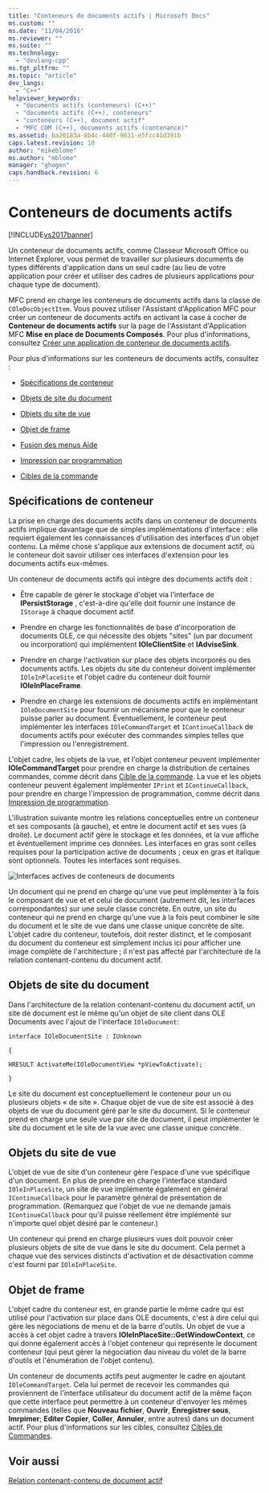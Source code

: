 ```yaml
---
title: "Conteneurs de documents actifs | Microsoft Docs"
ms.custom: ""
ms.date: "11/04/2016"
ms.reviewer: ""
ms.suite: ""
ms.technology: 
  - "devlang-cpp"
ms.tgt_pltfrm: ""
ms.topic: "article"
dev_langs: 
  - "C++"
helpviewer_keywords: 
  - "documents actifs (conteneurs) (C++)"
  - "documents actifs (C++), conteneurs"
  - "conteneurs (C++), document actif"
  - "MFC COM (C++), documents actifs (contenance)"
ms.assetid: ba20183a-8b4c-440f-9031-e5fcc41d391b
caps.latest.revision: 10
author: "mikeblome"
ms.author: "mblome"
manager: "ghogen"
caps.handback.revision: 6
---
```

# Conteneurs de documents actifs
[!INCLUDE[vs2017banner](../assembler/inline/includes/vs2017banner.md)]

Un conteneur de documents actifs, comme Classeur Microsoft Office ou Internet Explorer, vous permet de travailler sur plusieurs documents de types différents d'application dans un seul cadre \(au lieu de votre application pour créer et utiliser des cadres de plusieurs applications pour chaque type de document\).  
  
 MFC prend en charge les conteneurs de documents actifs dans la classe de `COleDocObjectItem`.  Vous pouvez utiliser l'Assistant d'Application MFC pour créer un conteneur de documents actifs en activant la case à cocher de **Conteneur de documents actifs** sur la page de l'Assistant d'Application MFC **Mise en place de Documents Composés**.  Pour plus d'informations, consultez [Créer une application de conteneur de documents actifs](../mfc/creating-an-active-document-container-application.md).  
  
 Pour plus d'informations sur les conteneurs de documents actifs, consultez :  
  
-   [Spécifications de conteneur](#container_requirements)  
  
-   [Objets de site du document](#document_site_objects)  
  
-   [Objets du site de vue](#view_site_objects)  
  
-   [Objet de frame](#frame_object)  
  
-   [Fusion des menus Aide](../mfc/help-menu-merging.md)  
  
-   [Impression par programmation](../mfc/programmatic-printing.md)  
  
-   [Cibles de la commande](../mfc/message-handling-and-command-targets.md)  
  
##  <a name="container_requirements"></a> Spécifications de conteneur  
 La prise en charge des documents actifs dans un conteneur de documents actifs implique davantage que de simples implémentations d'interface : elle requiert également les connaissances d'utilisation des interfaces d'un objet contenu.  La même chose s'applique aux extensions de document actif, où le conteneur doit savoir utiliser ces interfaces d'extension pour les documents actifs eux\-mêmes.  
  
 Un conteneur de documents actifs qui intègre des documents actifs doit :  
  
-   Être capable de gérer le stockage d'objet via l'interface de **IPersistStorage** , c'est\-à\-dire qu'elle doit fournir une instance de `IStorage` à chaque document actif.  
  
-   Prendre en charge les fonctionnalités de base d'incorporation de documents OLE, ce qui nécessite des objets "sites" \(un par document ou incorporation\) qui implémentent **IOleClientSite** et **IAdviseSink**.  
  
-   Prendre en charge l'activation sur place des objets incorporés ou des documents actifs.  Les objets du site du conteneur doivent implémenter `IOleInPlaceSite` et l'objet cadre du conteneur doit fournir **IOleInPlaceFrame**.  
  
-   Prendre en charge les extensions de documents actifs en implémentant `IOleDocumentSite` pour fournir un mécanisme pour que le conteneur puisse parler au document.  Éventuellement, le conteneur peut implémenter les interfaces `IOleCommandTarget` et `IContinueCallback` de documents actifs pour exécuter des commandes simples telles que l'impression ou l'enregistrement.  
  
 L'objet cadre, les objets de la vue, et l'objet conteneur peuvent implémenter **IOleCommandTarget** pour prendre en charge la distribution de certaines commandes, comme décrit dans [Cible de la commande](../mfc/message-handling-and-command-targets.md).  La vue et les objets conteneur peuvent également implémenter `IPrint` et `IContinueCallback`, pour prendre en charge l'impression de programmation, comme décrit dans [Impression de programmation](../mfc/programmatic-printing.md).  
  
 L'illustration suivante montre les relations conceptuelles entre un conteneur et ses composants \(à gauche\), et entre le document actif et ses vues \(à droite\).  Le document actif gère le stockage et les données, et la vue affiche et éventuellement imprime ces données.  Les interfaces en gras sont celles requises pour la participation active de documents ; ceux en gras et italique sont optionnels.  Toutes les interfaces sont requises.  
  
 ![Interfaces actives de conteneurs de documents](../mfc/media/vc37gj1.png "vc37gj1")  
  
 Un document qui ne prend en charge qu'une vue peut implémenter à la fois le composant de vue et et celui de document \(autrement dit, les interfaces correspondantes\) sur une seule classe concrète.  En outre, un site du conteneur qui ne prend en charge qu'une vue à la fois peut combiner le site du document et le site de vue dans une classe unique concrète de site.  L'objet cadre du conteneur, toutefois, doit rester distinct, et le composant du document du conteneur est simplement inclus ici pour afficher une image complète de l'architecture ; il n'est pas affecté par l'architecture de la relation contenant\-contenu du document actif.  
  
##  <a name="document_site_objects"></a> Objets de site du document  
 Dans l'architecture de la relation contenant\-contenu du document actif, un site de document est le même qu'un objet de site client dans OLE Documents avec l'ajout de l'interface `IOleDocument`:  
  
 `interface IOleDocumentSite : IUnknown`  
  
 `{`  
  
 `HRESULT ActivateMe(IOleDocumentView *pViewToActivate);`  
  
 `}`  
  
 Le site du document est conceptuellement le conteneur pour un ou plusieurs objets « de site ».  Chaque objet de vue de site est associé à des objets de vue du document géré par le site du document.  Si le conteneur prend en charge une seule vue par site de document, il peut implémenter le site du document et le site de la vue avec une classe unique concrète.  
  
##  <a name="view_site_objects"></a> Objets du site de vue  
 L'objet de vue de site d'un conteneur gère l'espace d'une vue spécifique d'un document.  En plus de prendre en charge l'interface standard `IOleInPlaceSite`, un site de vue implémente également en général `IContinueCallback` pour le paramètre général de présentation de programmation. \(Remarquez que l'objet de vue ne demande jamais `IContinueCallback` pour qu'il puisse réellement être implémenté sur n'importe quel objet désiré par le conteneur.\)  
  
 Un conteneur qui prend en charge plusieurs vues doit pouvoir créer plusieurs objets de site de vue dans le site du document.  Cela permet à chaque vue des services distincts d'activation et de désactivation comme c'est fourni par `IOleInPlaceSite`.  
  
##  <a name="frame_object"></a> Objet de frame  
 L'objet cadre du conteneur est, en grande partie le même cadre qui est utilisé pour l'activation sur place dans OLE documents, c'est à dire celui qui gère les négociations de menu et de la barre d'outils.  Un objet de vue a accès à cet objet cadre à travers **IOleInPlaceSite::GetWindowContext**, ce qui donne également accès à l'objet conteneur qui représente le document conteneur \(qui peut gérer la négociation dau niveau du volet de la barre d'outils et l'énumération de l'objet contenu\).  
  
 Un conteneur de documents actifs peut augmenter le cadre en ajoutant `IOleCommandTarget`.  Cela lui permet de recevoir les commandes qui proviennent de l'interface utilisateur du document actif de la même façon que cette interface peut permettre à un conteneur d'envoyer les mêmes commandes \(telles que **Nouveau fichier**, **Ouvrir**, **Enregistrer sous**, **Imrpimer**; **Editer Copier**, **Coller**, **Annuler**, entre autres\) dans un document actif.  Pour plus d'informations sur les cibles, consultez [Cibles de Commandes](../mfc/message-handling-and-command-targets.md).  
  
## Voir aussi  
 [Relation contenant\-contenu de document actif](../mfc/active-document-containment.md)